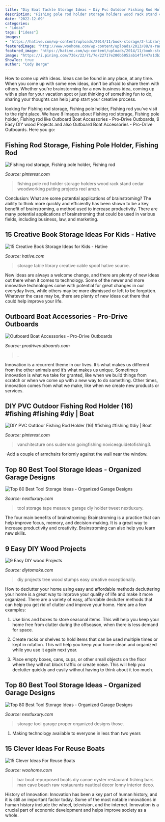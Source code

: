 ```yaml
---
title: "Diy Boat Tackle Storage Ideas ~ Diy Pvc Outdoor Fishing Rod Holder (16) #fishing #fishing #diy"
description: "Fishing pole rod holder storage holders wood rack stand cedar woodworking putting projects reel amzn"
date: "2022-12-09"
categories:
- "ideas"
tags: ["ideas"]
images:
- "https://hative.com/wp-content/uploads/2014/11/book-storage/2-library-table-from-old-cable-spool.jpg"
featuredImage: "http://www.woohome.com/wp-content/uploads/2013/08/a-raw-bar-made-from-an-old-oyster-fishing-boat.jpg"
featured_image: "https://hative.com/wp-content/uploads/2014/11/book-storage/2-library-table-from-old-cable-spool.jpg"
image: "https://i.pinimg.com/736x/22/71/7e/22717e200b5052ab14f1447a1db3060d--fishing-pole-holder-pole-holders.jpg"
ShowToc: true
author: "Cody Berge"
---
```



How to come up with ideas.
Ideas can be found in any place, at any time. When you come up with some new ideas, don't be afraid to share them with others. Whether you're brainstorming for a new business idea, coming up with a plan for your vacation spot or just thinking of something fun to do, sharing your thoughts can help jump start your creative process.

	

		
looking for Fishing rod storage, Fishing pole holder, Fishing rod you've visit to the right place. We have 8 Images about Fishing rod storage, Fishing pole holder, Fishing rod like Outboard Boat Accessories - Pro-Drive Outboards, 9 Easy DIY wood Projects and also Outboard Boat Accessories - Pro-Drive Outboards. Here you go:
		
    
## Fishing Rod Storage, Fishing Pole Holder, Fishing Rod

<img loading=lazy src="https://i.pinimg.com/736x/22/71/7e/22717e200b5052ab14f1447a1db3060d--fishing-pole-holder-pole-holders.jpg" onerror="this.onerror=null;this.src='https://tse2.mm.bing.net/th?id=OIP.1qbVO_Z4EUp78gynGisn2wHaJ3&amp;pid=15.1';" alt="Fishing rod storage, Fishing pole holder, Fishing rod">

_Source: pinterest.com_

>fishing pole rod holder storage holders wood rack stand cedar woodworking putting projects reel amzn. 

	

Conclusion: What are some potential applications of brainstroming?
The ability to think more quickly and efficiently has been shown to be a key benefit of brainstroming, a method used to increase productivity. There are many potential applications of brainstroming that could be used in various fields, including business, law, and marketing.

    
## 15 Creative Book Storage Ideas For Kids - Hative

<img loading=lazy src="https://hative.com/wp-content/uploads/2014/11/book-storage/2-library-table-from-old-cable-spool.jpg" onerror="this.onerror=null;this.src='https://tse3.mm.bing.net/th?id=OIP.xJxmidl-CAUY6Y4KkQ2HGAHaJQ&amp;pid=15.1';" alt="15 Creative Book Storage Ideas for Kids - Hative">

_Source: hative.com_

>storage table library creative cable spool hative source. 

	

New ideas are always a welcome change, and there are plenty of new ideas out there when it comes to technology. Some of the newer and more innovative technologies come with potential for great changes in our everyday lives, while others may be more dismissed or left to be forgotten. Whatever the case may be, there are plenty of new ideas out there that could help improve your life.

    
## Outboard Boat Accessories - Pro-Drive Outboards

<img loading=lazy src="https://prodriveoutboards.com/wp-content/uploads/2016/02/boatacc_rodbox.jpg" onerror="this.onerror=null;this.src='https://tse2.mm.bing.net/th?id=OIP.jCUR7B_5Ae1z3U2RGyHZLwHaFx&amp;pid=15.1';" alt="Outboard Boat Accessories - Pro-Drive Outboards">

_Source: prodriveoutboards.com_

>. 

	

Innovation is a recurrent theme in our lives. It’s what makes us different from the other animals and it’s what makes us unique. Sometimes innovation is what we take for granted, like when we build things from scratch or when we come up with a new way to do something. Other times, innovation comes from what we make, like when we create new products or services.

    
## DIY PVC Outdoor Fishing Rod Holder (16) #fishing #fishing #diy | Boat

<img loading=lazy src="https://i.pinimg.com/736x/e7/cb/05/e7cb05c4f17d7e380795bd01010b923c.jpg" onerror="this.onerror=null;this.src='https://tse1.mm.bing.net/th?id=OIP.lXKvCjXJ6U-GQvJ1fCd2agHaFj&amp;pid=15.1';" alt="DIY PVC Outdoor Fishing Rod Holder (16) #fishing #fishing #diy | Boat">

_Source: pinterest.com_

>vanchitecture ons suderman goingfishing novicesguidetofishing3. 

	

-Add a couple of armchairs forlornly against the wall near the window.

    
## Top 80 Best Tool Storage Ideas - Organized Garage Designs

<img loading=lazy src="http://nextluxury.com/wp-content/uploads/tool-storage-ideas-tape-measure-holder.jpg" onerror="this.onerror=null;this.src='https://tse4.mm.bing.net/th?id=OIP.qnb-cDTUFUkXrJTKCgvegwHaHa&amp;pid=15.1';" alt="Top 80 Best Tool Storage Ideas - Organized Garage Designs">

_Source: nextluxury.com_

>tool storage tape measure garage diy holder tweet nextluxury. 

	

The four main benefits of brainstroming:
Brainstroming is a practice that can help improve focus, memory, and decision-making. It is a great way to increase productivity and creativity. Brainstroming can also help you learn new skills.

    
## 9 Easy DIY Wood Projects

<img loading=lazy src="https://www.diytomake.com/wp-content/uploads/2015/08/Exceptionally-Creative-DIY-Tree-Stumps-Projects.jpg" onerror="this.onerror=null;this.src='https://tse4.mm.bing.net/th?id=OIP.euf4Kz3H7M2w8iUeNsdakQHaLG&amp;pid=15.1';" alt="9 Easy DIY wood Projects">

_Source: diytomake.com_

>diy projects tree wood stumps easy creative exceptionally. 

	

How to declutter your home using easy and affordable methods
decluttering your home is a great way to improve your quality of life and make it more organized. There are a variety of easy, affordable declutter methods that can help you get rid of clutter and improve your home. Here are a few examples:
1. Use bins and boxes to store seasonal items. This will help you keep your home free from clutter during the offseason, when there is less demand for space.

2. Create racks or shelves to hold items that can be used multiple times or kept in rotation. This will help you keep your home clean and organized while you use it again next year.

3. Place empty boxes, cans, cups, or other small objects on the floor where they will not block traffic or create noise. This will help you declutter quickly and easily without having to think about it too much.


    
## Top 80 Best Tool Storage Ideas - Organized Garage Designs

<img loading=lazy src="http://nextluxury.com/wp-content/uploads/garage-tool-storage-ideas.jpg" onerror="this.onerror=null;this.src='https://tse1.mm.bing.net/th?id=OIP.GTMUiW_ll95CHXo7abheLgHaFQ&amp;pid=15.1';" alt="Top 80 Best Tool Storage Ideas - Organized Garage Designs">

_Source: nextluxury.com_

>storage tool garage proper organized designs those. 

	

1. Making technology available to everyone in less than two years 

    
## 15 Clever Ideas For Reuse Boats

<img loading=lazy src="http://www.woohome.com/wp-content/uploads/2013/08/a-raw-bar-made-from-an-old-oyster-fishing-boat.jpg" onerror="this.onerror=null;this.src='https://tse1.mm.bing.net/th?id=OIP.SZzCj1Gz5V0MDRVTX6sfJwHaLH&amp;pid=15.1';" alt="15 Clever Ideas For Reuse Boats">

_Source: woohome.com_

>bar boat repurposed boats diy canoe oyster restaurant fishing bars man cave beach raw restaurants nautical decor lonny interior deco. 

	

History of Innovation:
Innovation has been a key part of human history, and it is still an important factor today. Some of the most notable innovations in human history include the wheel, television, and the internet. Innovation is a crucial part of economic development and helps improve society as a whole.

